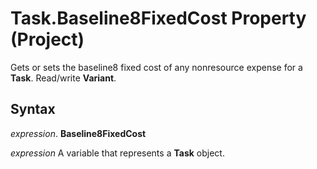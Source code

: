 
# Task.Baseline8FixedCost Property (Project)

Gets or sets the baseline8 fixed cost of any nonresource expense for a  **Task**. Read/write **Variant**.


## Syntax

 _expression_. **Baseline8FixedCost**

 _expression_ A variable that represents a **Task** object.

